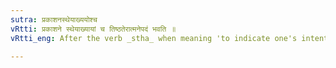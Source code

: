 ```yaml
---
sutra: प्रकाशनस्थेयाख्ययोश्च
vRtti: प्रकाशने स्थेयाख्यायां च तिष्ठतेरात्मनेपदं भवति ॥
vRtti_eng: After the verb _stha_ when meaning 'to indicate one's intentions to another,' or 'to make an award as an arbitrator,' the _Atmanepada_ affix is employed.

---
```


